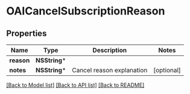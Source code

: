 # OAICancelSubscriptionReason

## Properties
Name | Type | Description | Notes
------------ | ------------- | ------------- | -------------
**reason** | **NSString*** |  | 
**notes** | **NSString*** | Cancel reason explanation | [optional] 

[[Back to Model list]](../README.md#documentation-for-models) [[Back to API list]](../README.md#documentation-for-api-endpoints) [[Back to README]](../README.md)


